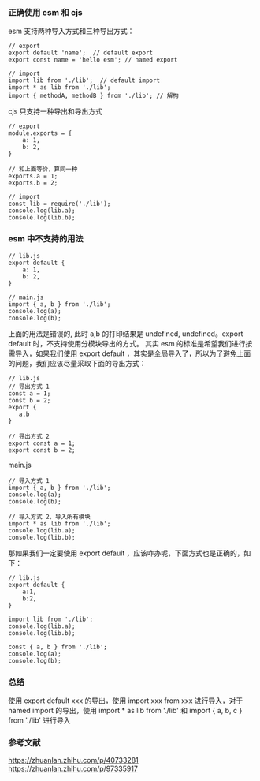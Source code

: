 ### 正确使用 esm 和 cjs

esm 支持两种导入方式和三种导出方式：

```
// export
export default 'name';  // default export
export const name = 'hello esm'; // named export

// import
import lib from './lib';  // default import
import * as lib from './lib';
import { methodA, methodB } from './lib'; // 解构
```

cjs 只支持一种导出和导出方式

```
// export
module.exports = {
    a: 1,
    b: 2,
}

// 和上面等价，算同一种
exports.a = 1;
exports.b = 2;

// import
const lib = require('./lib');
console.log(lib.a);
console.log(lib.b);
```

### esm 中不支持的用法

```
// lib.js
export default {
    a: 1,
    b: 2,
}

// main.js
import { a, b } from './lib';
console.log(a);
console.log(b);
```

上面的用法是错误的, 此时 a,b 的打印结果是 undefined, undefined。export default 时，不支持使用分模块导出的方式。
其实 esm 的标准是希望我们进行按需导入，如果我们使用 export default ，其实是全局导入了，所以为了避免上面的问题，我们应该尽量采取下面的导出方式：

```
// lib.js
// 导出方式 1
const a = 1;
const b = 2;
export {
   a,b
}

// 导出方式 2
export const a = 1;
export const b = 2;
```
main.js

```
// 导入方式 1
import { a, b } from './lib';
console.log(a);
console.log(b);

// 导入方式 2，导入所有模块
import * as lib from './lib';
console.log(lib.a);
console.log(lib.b);
```

那如果我们一定要使用 export default ，应该咋办呢，下面方式也是正确的，如下：

```
// lib.js
export default {
    a:1,
    b:2,
}

import lib from './lib';
console.log(lib.a);
console.log(lib.b);

const { a, b } from './lib';
console.log(a);
console.log(b);
```

### 总结

使用 export default xxx 的导出，使用 import xxx from xxx 进行导入，对于 named import 的导出，使用 import * as lib from './lib' 和 import { a, b, c } from './lib' 进行导入

### 参考文献

https://zhuanlan.zhihu.com/p/40733281
https://zhuanlan.zhihu.com/p/97335917

